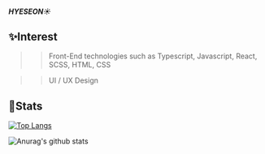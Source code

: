 ##### HYESEON:sunny:

## :sparkles:Interest
>> Front-End technologies such as Typescript, Javascript, React, SCSS, HTML, CSS

>> UI / UX Design

## :speech_balloon:Stats
 [![Top Langs](https://github-readme-stats.vercel.app/api/top-langs/?username=hyess210&layout=compact)](https://github.com/anuraghazra/github-readme-stats)

![Anurag's github stats](https://github-readme-stats.vercel.app/api?username=hyess210&show_icons=true&theme=buefy)
